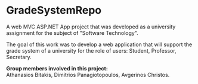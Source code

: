 # GradeSystemRepo
A web MVC ASP.NET App project that was developed as a university assignment for the subject of "Software Technology".

The goal of this work was to develop a web application that will support the grade system of a university for the role of users: Student, Professor, Secretary.

 **Group members involved in this project:**<br>
 Athanasios Bitakis, Dimitrios Panagiotopoulos, Avgerinos Christos.
